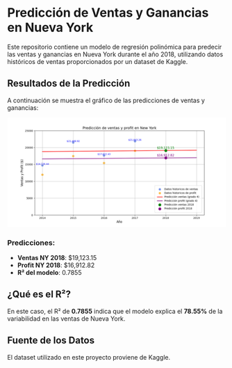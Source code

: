 # Predicción de Ventas y Ganancias en Nueva York

Este repositorio contiene un modelo de regresión polinómica para predecir las ventas y ganancias en Nueva York durante el año 2018, utilizando datos históricos de ventas proporcionados por un dataset de Kaggle.

## Resultados de la Predicción

A continuación se muestra el gráfico de las predicciones de ventas y ganancias:

![Gráfico de Predicción](resultados_prediccion.png)

### Predicciones:

- **Ventas NY 2018**: $19,123.15
- **Profit NY 2018**: $16,912.82
- **R² del modelo**: 0.7855

## ¿Qué es el R²?

En este caso, el R² de **0.7855** indica que el modelo explica el **78.55%** de la variabilidad en las ventas de Nueva York.

## Fuente de los Datos

El dataset utilizado en este proyecto proviene de Kaggle.
